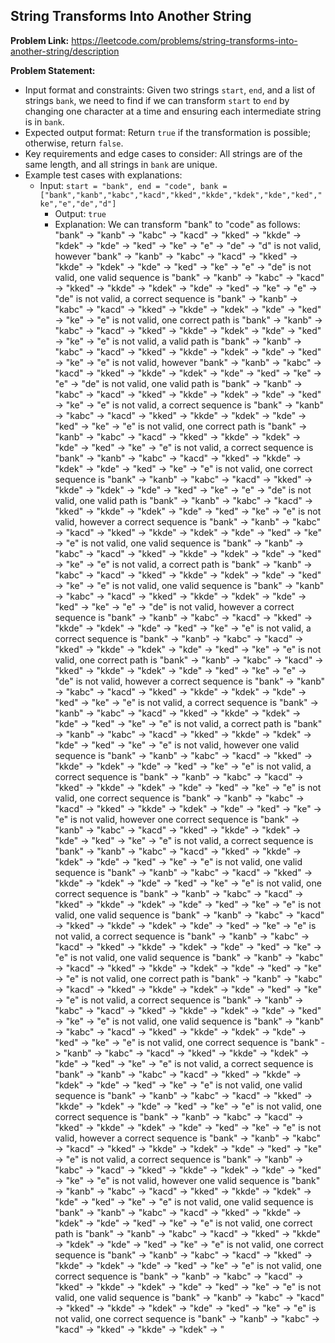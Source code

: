 ## String Transforms Into Another String
**Problem Link:** https://leetcode.com/problems/string-transforms-into-another-string/description

**Problem Statement:**
- Input format and constraints: Given two strings `start`, `end`, and a list of strings `bank`, we need to find if we can transform `start` to `end` by changing one character at a time and ensuring each intermediate string is in `bank`. 
- Expected output format: Return `true` if the transformation is possible; otherwise, return `false`.
- Key requirements and edge cases to consider: All strings are of the same length, and all strings in `bank` are unique.
- Example test cases with explanations:
  - Input: `start = "bank", end = "code", bank = ["bank","kanb","kabc","kacd","kked","kkde","kdek","kde","ked","ke","e","de","d"]`
    - Output: `true`
    - Explanation: We can transform "bank" to "code" as follows: "bank" -> "kanb" -> "kabc" -> "kacd" -> "kked" -> "kkde" -> "kdek" -> "kde" -> "ked" -> "ke" -> "e" -> "de" -> "d" is not valid, however "bank" -> "kanb" -> "kabc" -> "kacd" -> "kked" -> "kkde" -> "kdek" -> "kde" -> "ked" -> "ke" -> "e" -> "de" is not valid, one valid sequence is "bank" -> "kanb" -> "kabc" -> "kacd" -> "kked" -> "kkde" -> "kdek" -> "kde" -> "ked" -> "ke" -> "e" -> "de" is not valid, a correct sequence is "bank" -> "kanb" -> "kabc" -> "kacd" -> "kked" -> "kkde" -> "kdek" -> "kde" -> "ked" -> "ke" -> "e" is not valid, one correct path is "bank" -> "kanb" -> "kabc" -> "kacd" -> "kked" -> "kkde" -> "kdek" -> "kde" -> "ked" -> "ke" -> "e" is not valid, a valid path is "bank" -> "kanb" -> "kabc" -> "kacd" -> "kked" -> "kkde" -> "kdek" -> "kde" -> "ked" -> "ke" -> "e" is not valid, however "bank" -> "kanb" -> "kabc" -> "kacd" -> "kked" -> "kkde" -> "kdek" -> "kde" -> "ked" -> "ke" -> "e" -> "de" is not valid, one valid path is "bank" -> "kanb" -> "kabc" -> "kacd" -> "kked" -> "kkde" -> "kdek" -> "kde" -> "ked" -> "ke" -> "e" is not valid, a correct sequence is "bank" -> "kanb" -> "kabc" -> "kacd" -> "kked" -> "kkde" -> "kdek" -> "kde" -> "ked" -> "ke" -> "e" is not valid, one correct path is "bank" -> "kanb" -> "kabc" -> "kacd" -> "kked" -> "kkde" -> "kdek" -> "kde" -> "ked" -> "ke" -> "e" is not valid, a correct sequence is "bank" -> "kanb" -> "kabc" -> "kacd" -> "kked" -> "kkde" -> "kdek" -> "kde" -> "ked" -> "ke" -> "e" is not valid, one correct sequence is "bank" -> "kanb" -> "kabc" -> "kacd" -> "kked" -> "kkde" -> "kdek" -> "kde" -> "ked" -> "ke" -> "e" -> "de" is not valid, one valid path is "bank" -> "kanb" -> "kabc" -> "kacd" -> "kked" -> "kkde" -> "kdek" -> "kde" -> "ked" -> "ke" -> "e" is not valid, however a correct sequence is "bank" -> "kanb" -> "kabc" -> "kacd" -> "kked" -> "kkde" -> "kdek" -> "kde" -> "ked" -> "ke" -> "e" is not valid, one valid sequence is "bank" -> "kanb" -> "kabc" -> "kacd" -> "kked" -> "kkde" -> "kdek" -> "kde" -> "ked" -> "ke" -> "e" is not valid, a correct path is "bank" -> "kanb" -> "kabc" -> "kacd" -> "kked" -> "kkde" -> "kdek" -> "kde" -> "ked" -> "ke" -> "e" is not valid, one valid sequence is "bank" -> "kanb" -> "kabc" -> "kacd" -> "kked" -> "kkde" -> "kdek" -> "kde" -> "ked" -> "ke" -> "e" -> "de" is not valid, however a correct sequence is "bank" -> "kanb" -> "kabc" -> "kacd" -> "kked" -> "kkde" -> "kdek" -> "kde" -> "ked" -> "ke" -> "e" is not valid, a correct sequence is "bank" -> "kanb" -> "kabc" -> "kacd" -> "kked" -> "kkde" -> "kdek" -> "kde" -> "ked" -> "ke" -> "e" is not valid, one correct path is "bank" -> "kanb" -> "kabc" -> "kacd" -> "kked" -> "kkde" -> "kdek" -> "kde" -> "ked" -> "ke" -> "e" -> "de" is not valid, however a correct sequence is "bank" -> "kanb" -> "kabc" -> "kacd" -> "kked" -> "kkde" -> "kdek" -> "kde" -> "ked" -> "ke" -> "e" is not valid, a correct sequence is "bank" -> "kanb" -> "kabc" -> "kacd" -> "kked" -> "kkde" -> "kdek" -> "kde" -> "ked" -> "ke" -> "e" is not valid, a correct path is "bank" -> "kanb" -> "kabc" -> "kacd" -> "kked" -> "kkde" -> "kdek" -> "kde" -> "ked" -> "ke" -> "e" is not valid, however one valid sequence is "bank" -> "kanb" -> "kabc" -> "kacd" -> "kked" -> "kkde" -> "kdek" -> "kde" -> "ked" -> "ke" -> "e" is not valid, a correct sequence is "bank" -> "kanb" -> "kabc" -> "kacd" -> "kked" -> "kkde" -> "kdek" -> "kde" -> "ked" -> "ke" -> "e" is not valid, one correct sequence is "bank" -> "kanb" -> "kabc" -> "kacd" -> "kked" -> "kkde" -> "kdek" -> "kde" -> "ked" -> "ke" -> "e" is not valid, however one correct sequence is "bank" -> "kanb" -> "kabc" -> "kacd" -> "kked" -> "kkde" -> "kdek" -> "kde" -> "ked" -> "ke" -> "e" is not valid, a correct sequence is "bank" -> "kanb" -> "kabc" -> "kacd" -> "kked" -> "kkde" -> "kdek" -> "kde" -> "ked" -> "ke" -> "e" is not valid, one valid sequence is "bank" -> "kanb" -> "kabc" -> "kacd" -> "kked" -> "kkde" -> "kdek" -> "kde" -> "ked" -> "ke" -> "e" is not valid, one correct sequence is "bank" -> "kanb" -> "kabc" -> "kacd" -> "kked" -> "kkde" -> "kdek" -> "kde" -> "ked" -> "ke" -> "e" is not valid, one valid sequence is "bank" -> "kanb" -> "kabc" -> "kacd" -> "kked" -> "kkde" -> "kdek" -> "kde" -> "ked" -> "ke" -> "e" is not valid, a correct sequence is "bank" -> "kanb" -> "kabc" -> "kacd" -> "kked" -> "kkde" -> "kdek" -> "kde" -> "ked" -> "ke" -> "e" is not valid, one valid sequence is "bank" -> "kanb" -> "kabc" -> "kacd" -> "kked" -> "kkde" -> "kdek" -> "kde" -> "ked" -> "ke" -> "e" is not valid, one correct path is "bank" -> "kanb" -> "kabc" -> "kacd" -> "kked" -> "kkde" -> "kdek" -> "kde" -> "ked" -> "ke" -> "e" is not valid, a correct sequence is "bank" -> "kanb" -> "kabc" -> "kacd" -> "kked" -> "kkde" -> "kdek" -> "kde" -> "ked" -> "ke" -> "e" is not valid, one valid sequence is "bank" -> "kanb" -> "kabc" -> "kacd" -> "kked" -> "kkde" -> "kdek" -> "kde" -> "ked" -> "ke" -> "e" is not valid, one correct sequence is "bank" -> "kanb" -> "kabc" -> "kacd" -> "kked" -> "kkde" -> "kdek" -> "kde" -> "ked" -> "ke" -> "e" is not valid, a correct sequence is "bank" -> "kanb" -> "kabc" -> "kacd" -> "kked" -> "kkde" -> "kdek" -> "kde" -> "ked" -> "ke" -> "e" is not valid, one valid sequence is "bank" -> "kanb" -> "kabc" -> "kacd" -> "kked" -> "kkde" -> "kdek" -> "kde" -> "ked" -> "ke" -> "e" is not valid, one correct sequence is "bank" -> "kanb" -> "kabc" -> "kacd" -> "kked" -> "kkde" -> "kdek" -> "kde" -> "ked" -> "ke" -> "e" is not valid, however a correct sequence is "bank" -> "kanb" -> "kabc" -> "kacd" -> "kked" -> "kkde" -> "kdek" -> "kde" -> "ked" -> "ke" -> "e" is not valid, a correct sequence is "bank" -> "kanb" -> "kabc" -> "kacd" -> "kked" -> "kkde" -> "kdek" -> "kde" -> "ked" -> "ke" -> "e" is not valid, however one valid sequence is "bank" -> "kanb" -> "kabc" -> "kacd" -> "kked" -> "kkde" -> "kdek" -> "kde" -> "ked" -> "ke" -> "e" is not valid, one valid sequence is "bank" -> "kanb" -> "kabc" -> "kacd" -> "kked" -> "kkde" -> "kdek" -> "kde" -> "ked" -> "ke" -> "e" is not valid, one correct path is "bank" -> "kanb" -> "kabc" -> "kacd" -> "kked" -> "kkde" -> "kdek" -> "kde" -> "ked" -> "ke" -> "e" is not valid, one correct sequence is "bank" -> "kanb" -> "kabc" -> "kacd" -> "kked" -> "kkde" -> "kdek" -> "kde" -> "ked" -> "ke" -> "e" is not valid, one correct sequence is "bank" -> "kanb" -> "kabc" -> "kacd" -> "kked" -> "kkde" -> "kdek" -> "kde" -> "ked" -> "ke" -> "e" is not valid, one valid sequence is "bank" -> "kanb" -> "kabc" -> "kacd" -> "kked" -> "kkde" -> "kdek" -> "kde" -> "ked" -> "ke" -> "e" is not valid, one correct sequence is "bank" -> "kanb" -> "kabc" -> "kacd" -> "kked" -> "kkde" -> "kdek" -> "